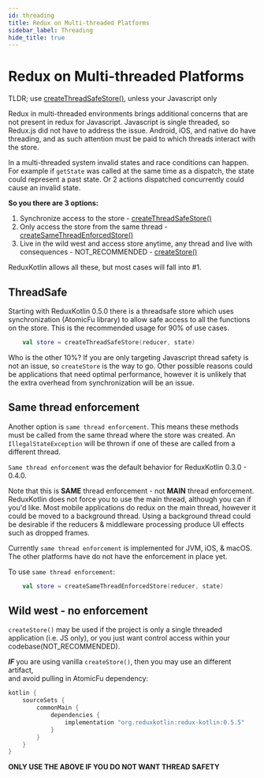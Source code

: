 ```yaml
---
id: threading
title: Redux on Multi-threaded Platforms
sidebar_label: Threading
hide_title: true
---
```


# Redux on Multi-threaded Platforms

TLDR; use [createThreadSafeStore()](../api/createThreadSafeStore.md), unless your Javascript only

Redux in multi-threaded environments brings additional concerns that are not present in redux
for Javascript.  Javascript is single threaded, so Redux.js did not have to address the issue.
Android, iOS, and native do have threading, and as such attention must be paid to which threads interact with the store.

In a multi-threaded system invalid states and race conditions can happen.
For example if `getState` was called at the same time as a dispatch, the state could represent a past
state.  Or 2 actions dispatched concurrently could cause an invalid state.

**So you there are 3 options:**

1) Synchronize access to the store  - [createThreadSafeStore()](../api/createThreadSafeStore.md)
2) Only access the store from the same thread - [createSameThreadEnforcedStore()](../api/createSameThreadEnforcedStore.md)
3) Live in the wild west and access store anytime, any thread
    and live with consequences - NOT_RECOMMENDED - [createStore()](../api/createStore.md)

ReduxKotlin allows all these, but most cases will fall into #1.

## ThreadSafe

Starting with ReduxKotlin 0.5.0 there is a threadsafe store which uses synchronization (AtomicFu library)
to allow safe access to all the functions on the store.  This is the recommended usage for 90% of use cases.

```kotlin
    val store = createThreadSafeStore(reducer, state)
```

Who is the other 10%? If you are only targeting Javascript thread safety is not an issue, so
`createStore` is the way to go.  Other possible reasons could be applications that need optimal
performance, however it is unlikely that the extra overhead from synchronization will be an issue.

## Same thread enforcement

Another option is `same thread enforcement`. This means these methods must be called from the same thread where
the store was created.  An `IllegalStateException` will be thrown if one of these are called from a 
different thread.


`Same thread enforcement` was the default behavior for ReduxKotlin 0.3.0 - 0.4.0.

Note that this is __SAME__ thread enforcement - not __MAIN__ thread enforcement.  ReduxKotlin does not
force you to use the main thread, although you can if you'd like.  Most mobile applications do redux on the main
thread, however it could be moved to a background thread.  Using a background thread could be desirable 
if the reducers & middleware processing produce UI effects such as dropped frames.

Currently `same thread enforcement` is implemented for JVM, iOS, & macOS.  The other platforms
have do not have the enforcement in place yet.

To use `same thread enforcement`:
```kotlin
    val store = createSameThreadEnforcedStore(reducer, state)
```

## Wild west - no enforcement

`createStore()` may be used if the project is only a single threaded application (i.e. JS only), or you
just want control access within your codebase(NOT_RECOMMENDED).

***IF*** you are using vanilla `createStore()`, then you may use an different artifact,  
and avoid pulling in AtomicFu dependency:

```groovy
kotlin {
    sourceSets {
        commonMain {
            dependencies {
                implementation "org.reduxkotlin:redux-kotlin:0.5.5"
            }
        }
    }
}
```
**ONLY USE THE ABOVE IF YOU DO NOT WANT THREAD SAFETY**

